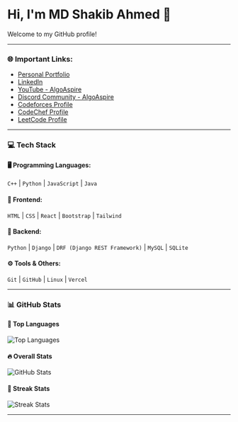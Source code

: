 # Hi, I'm **MD Shakib Ahmed** 👋

Welcome to my GitHub profile!

---

### 🌐 **Important Links:**
- [Personal Portfolio](https://mdshakib007.github.io/)  
- [LinkedIn](https://linkedin.com/in/mdshakib00777/)  
- [YouTube - AlgoAspire](https://www.youtube.com/@algoaspire/)  
- [Discord Community - AlgoAspire](https://discord.gg/PRM5vGcSH9)  
- [Codeforces Profile](https://codeforces.com/profile/mdshakib007/)  
- [CodeChef Profile](https://www.codechef.com/users/mdshakib007/)  
- [LeetCode Profile](https://www.leetcode.com/mdshakib007/)

---

### 💻 **Tech Stack**

#### 🖥️ **Programming Languages:**
`C++` | `Python` | `JavaScript` | `Java`

#### 🎨 **Frontend:**
`HTML` | `CSS` | `React` | `Bootstrap` | `Tailwind`

#### 🔧 **Backend:**
`Python` | `Django` | `DRF (Django REST Framework)` | `MySQL` | `SQLite`

#### ⚙️ **Tools & Others:**
`Git` | `GitHub` | `Linux` | `Vercel`

---

### 📊 **GitHub Stats**

#### 📌 **Top Languages**
<p>
  <img src="https://github-readme-stats.vercel.app/api/top-langs?username=mdshakib007&show_icons=true&locale=en&layout=compact" alt="Top Languages" />
</p>

#### 🔥 **Overall Stats**
<p>
  <img src="https://github-readme-stats.vercel.app/api?username=mdshakib007&show_icons=true&locale=en" alt="GitHub Stats" />
</p>

#### 🌟 **Streak Stats**
<p>
  <img src="https://github-readme-streak-stats.herokuapp.com/?user=mdshakib007&" alt="Streak Stats" />
</p>

---
